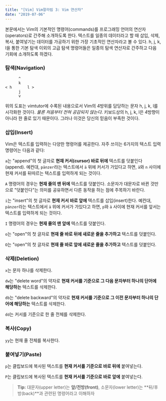 ```yaml
---
title: "[Vim] Vim잘라빔 3: Vim 연산자"
date: "2019-07-06"
---
```


본문에서는 Vim의 기본적인 명령어(commands)를 프로그래밍 언어의 연산자(operators)로 간주해 소개하도록 한다. 텍스트를 일종의 데이터라고 할 때 삽입, 삭제, 복사, 붙여넣기는 데이터를 가공하기 위한 가장 기초적인 연산자라고 볼 수 있다. h, j, k, l을 통한 기본 탐색 이외의 고급 탐색 명령어들은 일종의 탐색 연산자로 간주하고 다음 기회에 소개하도록 하겠다.

### 탐색(Navigation)

          ^
          k
    < h       l >
          j
          v

위의 도표는 vimtutor에 수록된 내용으로서 Vim의 4방위를 담당하는 문자 h, j, k, l를 시각화한 것이다.
*물론 처음부터 전혀 공감되지 않는다*. 키보드상의 h, j, k, l은 4방향이 아니라 한 줄로 있기 때문이다. 그러나 이것은 당신의 믿음이 부족한 것이다.

### 삽입(Insert)

Vim은 텍스트를 입력하는 다양한 명령어를 제공한다. 자주 쓰이는 6가지의 텍스트 입력 명령어는 다음과 같다:

`a`는 "append"의 첫 글자로 **현재 커서(cursor) 바로 뒤에** 텍스트를 덧붙인다(append). 예컨대, `pänzer`라는 텍스트에서 `ä` 위에 커서가 가있다고 하면, `ä`와 `n` 사이에 현재 커서를 뒤따르는 텍스트를 입력하게 되는 것이다.

`A` 명령어의 경우는 **현재 줄의 맨 뒤에** 텍스트를 덧붙인다. 소문자가 대문자로 바뀐 것만으로 "덧붙인다"는 의미를 공유하면서 다른 동작을 하는 점에 주목하기 바란다.

`i`는 "insert"의 첫 글자로 **현재 커서 바로 앞에** 텍스트를 삽입(insert)한다. 예컨대, `pänzer`라는 텍스트에서 `ä` 위에 커서가 가있다고 하면, `p`와 `ä` 사이에 현재 커서를 앞서는 텍스트를 입력하게 되는 것이다.

`I` 명령어의 경우는 **현재 줄의 맨 앞에** 텍스트를 덧붙인다.

`o`는 "open"의 첫 글자로 **현재 줄 바로 뒤에 새로운 줄을 추가하고** 텍스트를 덧붙인다.

`O`는 "open"의 첫 글자로 **현재 줄 바로 앞에 새로운 줄을 추가하고** 텍스트를 덧붙인다.


### 삭제(Deletion)

`x`는 문자 하나를 삭제한다.

`dw`는 "delete word"의 약자로 **현재 커서를 기준으로 그 다음 문자부터 하나의 단어에 해당하는** 텍스트를 삭제한다.

`db`는 "delete backward"의 약자로 **현재 커서를 기준으로 그 이전 문자부터 하나의 단어에 해당하는** 텍스트를 삭제한다.

`dd`는 커서를 기준으로 한 줄 전체를 삭제한다.

### 복사(Copy)

`yy`는 현재 줄 전체를 복사한다.

### 붙여넣기(Paste)

`p`는 클립보드에 복사된 텍스트를 **현재 커서를 기준으로 바로 뒤에** 붙여넣는다.

`P`는 클립보드에 복사된 텍스트를 **현재 커서를 기준으로 바로 앞에** 붙여넣는다.

> **Tip:** 대문자(upper letter)는 **앞/전방(front)**, 소문자(lower letter)는 **뒤/후방(back)**과 관련된 명령어라고 이해하자